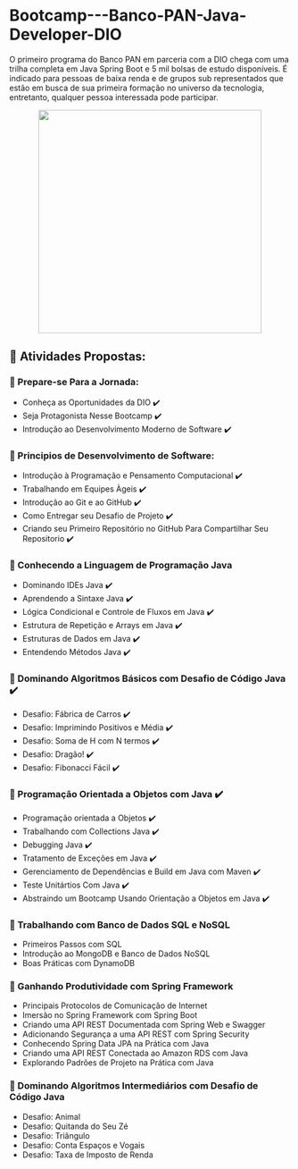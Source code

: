 # Bootcamp---Banco-PAN-Java-Developer-DIO
O primeiro programa do Banco PAN em parceria com a DIO chega com uma trilha completa em Java Spring Boot e 5 mil bolsas de estudo disponíveis. É indicado para pessoas de baixa renda e de grupos sub representados que estão em busca de sua primeira formação no universo da tecnologia, entretanto, qualquer pessoa interessada pode participar.

<div align="center">
  <img src="https://user-images.githubusercontent.com/112780452/221062931-185cb3f8-4886-44cb-abf8-bb25cbffd426.png" width="400px" height="400px"/>
</div>

## :round_pushpin: Atividades Propostas:


### :green_book: Prepare-se Para a Jornada:
* Conheça as Oportunidades da DIO :heavy_check_mark:
* Seja Protagonista Nesse Bootcamp :heavy_check_mark:
* Introdução ao Desenvolvimento Moderno de Software :heavy_check_mark:

### :green_book: Principios de Desenvolvimento de Software:
* Introdução à Programação e Pensamento Computacional :heavy_check_mark:
* Trabalhando em Equipes Àgeis :heavy_check_mark:
* Introdução ao Git e ao GitHub :heavy_check_mark:
* Como Entregar seu Desafio de Projeto :heavy_check_mark:
* Criando seu Primeiro Repositório no GitHub Para Compartilhar Seu Repositorio :heavy_check_mark:

### :green_book: Conhecendo a Linguagem de Programação Java
* Dominando IDEs Java :heavy_check_mark:
* Aprendendo a Sintaxe Java :heavy_check_mark:
* Lógica Condicional e Controle de Fluxos em Java :heavy_check_mark:
* Estrutura de Repetição e Arrays em Java :heavy_check_mark:
* Estruturas de Dados em Java :heavy_check_mark:
* Entendendo Métodos Java :heavy_check_mark:

### :green_book: Dominando Algoritmos Básicos com Desafio de Código Java :heavy_check_mark:
* Desafio: Fábrica de Carros :heavy_check_mark:
* Desafio: Imprimindo Positivos e Média :heavy_check_mark:
* Desafio: Soma de H com N termos :heavy_check_mark:
* Desafio: Dragão! :heavy_check_mark:
* Desafio: Fibonacci Fácil :heavy_check_mark:

### :green_book: Programação Orientada a Objetos com Java :heavy_check_mark:
* Programação orientada a Objetos :heavy_check_mark:
* Trabalhando com Collections Java :heavy_check_mark:
* Debugging Java :heavy_check_mark:
* Tratamento de Exceções em Java :heavy_check_mark:
* Gerenciamento de Dependências e Build em Java com Maven :heavy_check_mark:
* Teste Unitártios Com Java :heavy_check_mark:
* Abstraindo um Bootcamp Usando Orientação a Objetos em Java :heavy_check_mark:

### :green_book: Trabalhando com Banco de Dados SQL e NoSQL
* Primeiros Passos com SQL
* Introdução ao MongoDB e Banco de Dados NoSQL
* Boas Práticas com DynamoDB

### :green_book: Ganhando Produtividade com Spring Framework
* Principais Protocolos de Comunicação de Internet
* Imersão no Spring Framework com Spring Boot
* Criando uma API REST Documentada com Spring Web e Swagger
* Adicionando Segurança a uma API REST com Spring Security
* Conhecendo Spring Data JPA na Prática com Java
* Criando uma API REST Conectada ao Amazon RDS com Java
* Explorando Padrões de Projeto na Prática com Java

### :green_book: Dominando Algoritmos Intermediários com Desafio de Código Java
* Desafio: Animal
* Desafio: Quitanda do Seu Zé
* Desafio: Triângulo
* Desafio: Conta Espaços e Vogais
* Desafio: Taxa de Imposto de Renda




